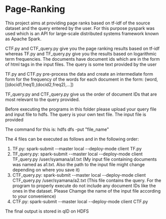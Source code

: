 # Page-Ranking
This project aims at providing page ranks based on tf-idf of the source dataset and the query entered by the user. For this purpose pyspark was used which is an API for large-scale distributed systems framework known as Apache Spark.

CTF.py and CTF_query.py give you the page ranking results based on tf-idf whereas TF.py and TF_query.py give you the results based on logarithmic term frequencies. The documents have document ids which are in the form of html tags in the input files. The query is some text provided by the user

TF.py and CTF.py pre-process the data and create an intermediate form form for the frequency of the words for each document in the form: (word,[(docid1,freq1),(docid2,freq2),...])

TF_query.py and CTF_query.py give us the order of document IDs that are most relevant to the query provided.

Before executing the programs in this folder please upload your query file and input file to hdfs. The query is your own text file. The input file is provided

The command for this is: hdfs dfs -put "file_name"

The 4 files can be executed as follows and in the following order:

1. TF.py: spark-submit --master local --deploy-mode client TF.py
2. TF_query.py: spark-submit --master local --deploy-mode client TF_query.py /user/syamana/a1.txt (My input file containing documents was named as a1.txt. Also the path to the input file might change depending on where you save it)
3. CTF_query.py: spark-submit --master local --deploy-mode client CTF_query.py /user/syamana/a2.txt (This file contains the query. For the program to properly execute do not include any document IDs like the ones in the dataset. Please Chamge the name of the input file according to your convenience)
4. CTF.py: spark-submit --master local --deploy-mode client CTF.py

The final output is stored in qID on HDFS
